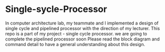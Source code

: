 # Single-sycle-Processor
In computer architecture lab, my teammate and I implemented a design of single cycle and pipelined processor with the direction of my lecturer. This repo is a part of 
my project - single cycle processor. we are going to complete the pipelined processor soon 
Please read the block diagram and command detail to have a general understanding about this design.
